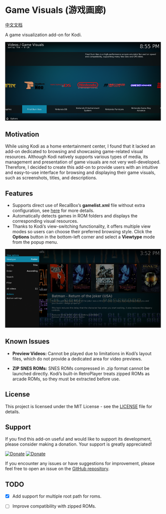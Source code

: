 # Game Visuals (游戏画廊)

[中文文档](docs/README_zh.md)

A game visualization add-on for Kodi.

![](resources/screenshots/list.png)

## Motivation

While using Kodi as a home entertainment center, I found that it lacked an add-on dedicated to browsing and showcasing game-related visual resources. Although Kodi natively supports various types of media, its management and presentation of game visuals are not very well-developed. Therefore, I decided to create this add-on to provide users with an intuitive and easy-to-use interface for browsing and displaying their game visuals, such as screenshots, titles, and descriptions.

## Features

* Supports direct use of RecalBox’s **gamelist.xml** file without extra configuration, see [here](docs/wiki/en/gamelist-usage.md) for more details.
* Automatically detects games in ROM folders and displays the corresponding visual resources.
* Thanks to Kodi’s view-switching functionality, it offers multiple view modes so users can choose their preferred browsing style. Click the **Options** button in the bottom-left corner and select a **Viewtype** mode from the popup menu.

![](resources/screenshots/view_modes.png)

## Known Issues

- **Preview Videos:** Cannot be played due to limitations in Kodi’s layout files, which do not provide a dedicated area for video previews.

- **ZIP SNES ROMs:** SNES ROMs compressed in .zip format cannot be launched directly. Kodi’s built-in RetroPlayer treats zipped ROMs as arcade ROMs, so they must be extracted before use.

## License

This project is licensed under the MIT License - see the [LICENSE](LICENSE) file for details.

## Support
If you find this add-on useful and would like to support its development, please consider making a donation. Your support is greatly appreciated!

[![Donate](https://img.shields.io/badge/Donate-PayPal-green.svg)](https://www.paypal.me/yunnysunny)
[![Donate](https://img.shields.io/badge/Donate-Alipay-green.svg
)](https://whyun.com/alipay.png)

If you encounter any issues or have suggestions for improvement, please feel free to open an issue on the [GitHub repository](https://github.com/yunnysunny/game-visuals).

## TODO
- [x] Add support for multiple root path for roms.
- [ ] Improve compatibility with zipped ROMs.

